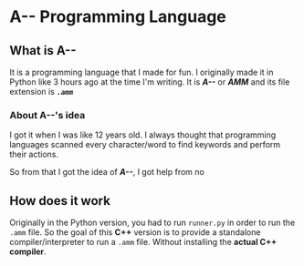 # A-- Programming Language
## What is A--
It is a programming language that I made for fun.
I originally made it in Python like 3 hours ago at the time I'm writing.
It is ***A--*** or ***AMM*** and its file extension is ***`.amm`***

### About A--'s idea
I got it when I was like 12 years old. I always thought that programming languages
scanned every character/word to find keywords and perform their actions.

So from that I got the idea of ***A--***, I got help from no

## How does it work
Originally in the Python version, you had to run `runner.py` in order to run
the `.amm` file.
So the goal of this **C++** version is to provide a standalone compiler/interpreter
to run a `.amm` file. Without installing the **actual C++ compiler**.
